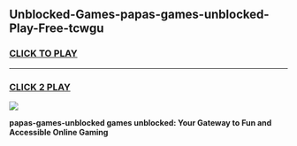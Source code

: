 
## Unblocked-Games-papas-games-unblocked-Play-Free-tcwgu
<h3>
<a href="https://premium76.site?title=papas-games-unblocked&ref=09A">CLICK TO PLAY</a></h3>
<hr>

<h3>
<a href="https://premium76.site?title=papas-games-unblocked&ref=09A">CLICK 2 PLAY</a>
  
</h3>

<a href="https://premium76.site?title=papas-games-unblocked&ref=09A"><img src="https://clearcache.store/games.png"></a>


**papas-games-unblocked games unblocked: Your Gateway to Fun and Accessible Online Gaming**
